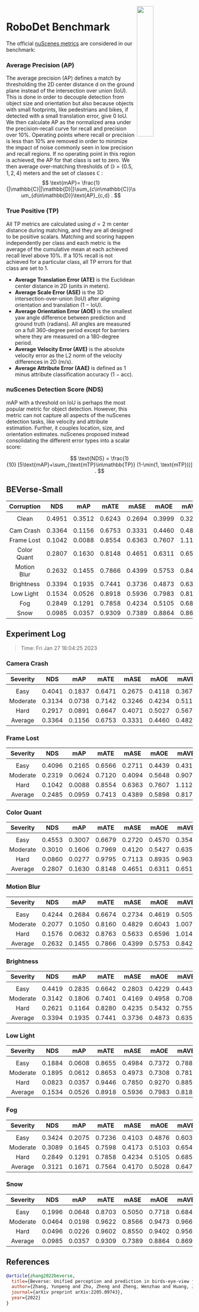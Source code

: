 <img src="F:\Research\Robust BEV Detection\Robust-BEV-Detection\docs\figs\logo2.png" align="right" width="30%">

# RoboDet Benchmark

The official [nuScenes metrics](https://www.nuscenes.org/object-detection/?externalData=all&mapData=all&modalities=Any) are considered in our benchmark:

### Average Precision (AP)

The average precision (AP) defines a match by thresholding the 2D center distance d on the ground plane instead of the intersection over union (IoU). This is done in order to decouple detection from object size and orientation but also because objects with small footprints, like pedestrians and bikes, if detected with a small translation error, give $0$ IoU.
We then calculate AP as the normalized area under the precision-recall curve for recall and precision over 10%. Operating points where recall or precision is less than $10$% are removed in order to minimize the impact of noise commonly seen in low precision and recall regions. If no operating point in this region is achieved, the AP for that class is set to zero. We then average over-matching thresholds of $\mathbb{D}=\{0.5, 1, 2, 4\}$ meters and the set of classes $\mathbb{C}$ :
$$
\text{mAP}= \frac{1}{|\mathbb{C}||\mathbb{D}|}\sum_{c\in\mathbb{C}}\sum_{d\in\mathbb{D}}\text{AP}_{c,d} .
$$

### True Positive (TP)

All TP metrics are calculated using $d=2$ m center distance during matching, and they are all designed to be positive scalars. Matching and scoring happen independently per class and each metric is the average of the cumulative mean at each achieved recall level above $10$%. If a $10$% recall is not achieved for a particular class, all TP errors for that class are set to $1$. 

- **Average Translation Error (ATE)** is the Euclidean center distance in 2D (units in meters). 
- **Average Scale Error (ASE)** is the 3D intersection-over-union (IoU) after aligning orientation and translation ($1$ − IoU).
- **Average Orientation Error (AOE)** is the smallest yaw angle difference between prediction and ground truth (radians). All angles are measured on a full $360$-degree period except for barriers where they are measured on a $180$-degree period.
- **Average Velocity Error (AVE)** is the absolute velocity error as the L2 norm of the velocity differences in 2D (m/s).
- **Average Attribute Error (AAE)** is defined as $1$ minus attribute classification accuracy ($1$ − acc).

### nuScenes Detection Score (NDS)

mAP with a threshold on IoU is perhaps the most popular metric for object detection. However, this metric can not capture all aspects of the nuScenes detection tasks, like velocity and attribute estimation. Further, it couples location, size, and orientation estimates. nuScenes proposed instead consolidating the different error types into a scalar score:

$$
\text{NDS} = \frac{1}{10} [5\text{mAP}+\sum_{\text{mTP}\in\mathbb{TP}} (1-\min(1, \text{mTP}))] .
$$


## BEVerse-Small

| **Corruption** | **NDS** | **mAP** | **mATE** | **mASE** | **mAOE** | **mAVE** | **mAAE** |
| :------------: | :-----: | :-----: | :------: | :------: | :------: | :------: | :------: |
|                |         |         |          |          |          |          |          |
|     Clean      | 0.4951 | 0.3512  | 0.6243 | 0.2694 | 0.3999 | 0.3292 | 0.1827 |
|                |         |         |          |          |          |          |          |
|   Cam Crash    | 0.3364    | 0.1156    | 0.6753     | 0.3331     | 0.4460     | 0.4823     | 0.2772     |
|   Frame Lost   | 0.1042    | 0.0088    | 0.8554     | 0.6363     | 0.7607     | 1.1125     | 0.7494     |
|  Color Quant   | 0.2807    | 0.1630    | 0.8148     | 0.4651     | 0.6311     | 0.6511     | 0.4455     |
|  Motion Blur   | 0.2632    | 0.1455    | 0.7866     | 0.4399     | 0.5753     | 0.8424     | 0.4586     |
|   Brightness   | 0.3394    | 0.1935    | 0.7441     | 0.3736     | 0.4873     | 0.6357     | 0.3326     |
|   Low Light    | 0.1534    | 0.0526    | 0.8918     | 0.5936     | 0.7983     | 0.8182     | 0.6269     |
|      Fog       | 0.2849    | 0.1291    | 0.7858     | 0.4234     | 0.5105     | 0.6852     | 0.3921     |
|      Snow      | 0.0985    | 0.0357    | 0.9309     | 0.7389     | 0.8864     | 0.8695     | 0.7676     |


## Experiment Log

> Time: Fri Jan 27 18:04:25 2023


### Camera Crash

| **Severity** | **NDS** | **mAP** | **mATE** | **mASE** | **mAOE** | **mAVE** | **mAAE** |
| :----------: | :-----: | :-----: | :------: | :------: | :------: | :------: | :------: |
|              |         |         |          |          |          |          |          |
|     Easy     | 0.4041    | 0.1837    | 0.6471     | 0.2675     | 0.4118     | 0.3677     | 0.1834     |
|   Moderate   | 0.3134    | 0.0738    | 0.7142     | 0.3246     | 0.4234     | 0.5116     | 0.2615     |
|     Hard     | 0.2917    | 0.0891    | 0.6647     | 0.4071     | 0.5027     | 0.5676     | 0.3866     |
|   Average    | 0.3364    | 0.1156    | 0.6753     | 0.3331     | 0.4460     | 0.4823     | 0.2772     |


### Frame Lost

| **Severity** | **NDS** | **mAP** | **mATE** | **mASE** | **mAOE** | **mAVE** | **mAAE** |
| :----------: | :-----: | :-----: | :------: | :------: | :------: | :------: | :------: |
|              |         |         |          |          |          |          |          |
|     Easy     | 0.4096    | 0.2165    | 0.6566     | 0.2711     | 0.4439     | 0.4313     | 0.1840     |
|   Moderate   | 0.2319    | 0.0624    | 0.7120     | 0.4094     | 0.5648     | 0.9071     | 0.4000     |
|     Hard     | 0.1042    | 0.0088    | 0.8554     | 0.6363     | 0.7607     | 1.1125     | 0.7494     |
|   Average    | 0.2485    | 0.0959    | 0.7413     | 0.4389     | 0.5898     | 0.8170     | 0.4445     |


### Color Quant

| **Severity** | **NDS** | **mAP** | **mATE** | **mASE** | **mAOE** | **mAVE** | **mAAE** |
| :----------: | :-----: | :-----: | :------: | :------: | :------: | :------: | :------: |
|              |         |         |          |          |          |          |          |
|     Easy     | 0.4553    | 0.3007    | 0.6679     | 0.2720     | 0.4570     | 0.3545     | 0.1994     |
|   Moderate   | 0.3010    | 0.1606    | 0.7969     | 0.4120     | 0.5427     | 0.6356     | 0.4059     |
|     Hard     | 0.0860    | 0.0277    | 0.9795     | 0.7113     | 0.8935     | 0.9633     | 0.7313     |
|   Average    | 0.2807    | 0.1630    | 0.8148     | 0.4651     | 0.6311     | 0.6511     | 0.4455     |


### Motion Blur

| **Severity** | **NDS** | **mAP** | **mATE** | **mASE** | **mAOE** | **mAVE** | **mAAE** |
| :----------: | :-----: | :-----: | :------: | :------: | :------: | :------: | :------: |
|              |         |         |          |          |          |          |          |
|     Easy     | 0.4244    | 0.2684    | 0.6674     | 0.2734     | 0.4619     | 0.5055     | 0.1901     |
|   Moderate   | 0.2077    | 0.1050    | 0.8160     | 0.4829     | 0.6043     | 1.0073     | 0.5448     |
|     Hard     | 0.1576    | 0.0632    | 0.8763     | 0.5633     | 0.6596     | 1.0143     | 0.6409     |
|   Average    | 0.2632    | 0.1455    | 0.7866     | 0.4399     | 0.5753     | 0.8424     | 0.4586     |


### Brightness

| **Severity** | **NDS** | **mAP** | **mATE** | **mASE** | **mAOE** | **mAVE** | **mAAE** |
| :----------: | :-----: | :-----: | :------: | :------: | :------: | :------: | :------: |
|              |         |         |          |          |          |          |          |
|     Easy     | 0.4419    | 0.2835    | 0.6642     | 0.2803     | 0.4229     | 0.4438     | 0.1874     |
|   Moderate   | 0.3142    | 0.1806    | 0.7401     | 0.4169     | 0.4958     | 0.7084     | 0.3995     |
|     Hard     | 0.2621    | 0.1164    | 0.8280     | 0.4235     | 0.5432     | 0.7550     | 0.4110     |
|   Average    | 0.3394    | 0.1935    | 0.7441     | 0.3736     | 0.4873     | 0.6357     | 0.3326     |


### Low Light

| **Severity** | **NDS** | **mAP** | **mATE** | **mASE** | **mAOE** | **mAVE** | **mAAE** |
| :----------: | :-----: | :-----: | :------: | :------: | :------: | :------: | :------: |
|              |         |         |          |          |          |          |          |
|     Easy     | 0.1884    | 0.0608    | 0.8655     | 0.4984     | 0.7372     | 0.7880     | 0.5309     |
|   Moderate   | 0.1895    | 0.0612    | 0.8653     | 0.4973     | 0.7308     | 0.7813     | 0.5361     |
|     Hard     | 0.0823    | 0.0357    | 0.9446     | 0.7850     | 0.9270     | 0.8853     | 0.8136     |
|   Average    | 0.1534    | 0.0526    | 0.8918     | 0.5936     | 0.7983     | 0.8182     | 0.6269     |


### Fog

| **Severity** | **NDS** | **mAP** | **mATE** | **mASE** | **mAOE** | **mAVE** | **mAAE** |
| :----------: | :-----: | :-----: | :------: | :------: | :------: | :------: | :------: |
|              |         |         |          |          |          |          |          |
|     Easy     | 0.3424    | 0.2075    | 0.7236     | 0.4103     | 0.4876     | 0.6035     | 0.3882     |
|   Moderate   | 0.3089    | 0.1645    | 0.7598     | 0.4173     | 0.5103     | 0.6542     | 0.3919     |
|     Hard     | 0.2849    | 0.1291    | 0.7858     | 0.4234     | 0.5105     | 0.6852     | 0.3921     |
|   Average    | 0.3121    | 0.1671    | 0.7564     | 0.4170     | 0.5028     | 0.6476     | 0.3907     |


### Snow

| **Severity** | **NDS** | **mAP** | **mATE** | **mASE** | **mAOE** | **mAVE** | **mAAE** |
| :----------: | :-----: | :-----: | :------: | :------: | :------: | :------: | :------: |
|              |         |         |          |          |          |          |          |
|     Easy     | 0.1996    | 0.0648    | 0.8703     | 0.5050     | 0.7718     | 0.6847     | 0.4961     |
|   Moderate   | 0.0464    | 0.0198    | 0.9622     | 0.8566     | 0.9473     | 0.9669     | 0.9023     |
|     Hard     | 0.0496    | 0.0226    | 0.9602     | 0.8550     | 0.9402     | 0.9569     | 0.9045     |
|   Average    | 0.0985    | 0.0357    | 0.9309     | 0.7389     | 0.8864     | 0.8695     | 0.7676     |



## References

```bib
@article{zhang2022beverse,
  title={Beverse: Unified perception and prediction in birds-eye-view for vision-centric autonomous driving},
  author={Zhang, Yunpeng and Zhu, Zheng and Zheng, Wenzhao and Huang, Junjie and Huang, Guan and Zhou, Jie and Lu, Jiwen},
  journal={arXiv preprint arXiv:2205.09743},
  year={2022}
}
```